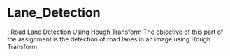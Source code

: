 # Lane_Detection
: Road Lane Detection Using Hough Transform The objective of this part of the assignment is the detection of road lanes in an image using Hough Transform
